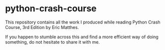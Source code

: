 # python-crash-course
This repository contains all the work I produced while reading Python Crash Course, 3rd Edition by Eric Matthes.

If you happen to stumble across this and find a more efficient way of doing something, do not hesitate to share it with me.
